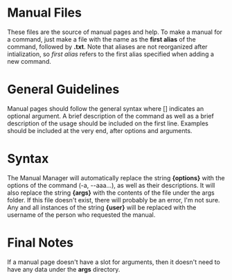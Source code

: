 # Manual Files
These files are the source of manual pages and help. To make a manual for a command, just make a file with the name as the <b>first alias</b> of the command, followed by <b>.txt</b>. Note that aliases are not reorganized after intialization, so <i>first alias</i> refers to the first alias specified when adding a new command.
# General Guidelines
Manual pages should follow the general syntax where [] indicates an optional argument. A brief description of the command as well as a brief description of the usage should be included on the first line. Examples should be included at the very end, after options and arguments.
# Syntax
The Manual Manager will automatically replace the string <b>{options}</b> with the options of the command (-a, --aaa...), as well as their descriptions. It will also replace the string <b>{args}</b> with the contents of the file under the args folder. If this file doesn't exist, there will probably be an error, I'm not sure. Any and all instances of the string <b>{user}</b> will be replaced with the username of the person who requested the manual.
# Final Notes
If a manual page doesn't have a slot for arguments, then it doesn't need to have any data under the <b>args</b> directory.
